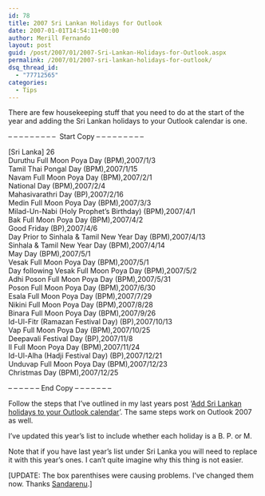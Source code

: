 ```yaml
---
id: 78
title: 2007 Sri Lankan Holidays for Outlook
date: 2007-01-01T14:54:11+00:00
author: Merill Fernando
layout: post
guid: /post/2007/01/2007-Sri-Lankan-Holidays-for-Outlook.aspx
permalink: /2007/01/2007-sri-lankan-holidays-for-outlook/
dsq_thread_id:
  - "77712565"
categories:
  - Tips
---
```

<P>There are few housekeeping stuff that you need to do at the start of the year and adding the Sri Lankan holidays to your Outlook calendar is one.</P>
<P>– – – – – – – – –&nbsp; Start Copy – – – – – – – – –</P>
<P>[Sri Lanka] 26<BR>Duruthu Full Moon Poya Day (BPM),2007/1/3<BR>Tamil Thai Pongal Day (BPM),2007/1/15<BR>Navam Full Moon Poya Day (BPM),2007/2/1<BR>National Day (BPM),2007/2/4<BR>Mahasivarathri Day (BP),2007/2/16<BR>Medin Full Moon Poya Day (BPM),2007/3/3<BR>Milad-Un-Nabi (Holy Prophet’s Birthday) (BPM),2007/4/1<BR>Bak Full Moon Poya Day (BPM),2007/4/2<BR>Good Friday (BP),2007/4/6<BR>Day Prior to Sinhala &amp; Tamil New Year Day (BPM),2007/4/13<BR>Sinhala &amp; Tamil New Year Day (BPM),2007/4/14<BR>May Day (BPM),2007/5/1<BR>Vesak Full Moon Poya Day (BPM),2007/5/1<BR>Day following Vesak Full Moon Poya Day (BPM),2007/5/2<BR>Adhi Poson Full Moon Poya Day (BPM),2007/5/31<BR>Poson Full Moon Poya Day (BPM),2007/6/30<BR>Esala Full Moon Poya Day (BPM),2007/7/29<BR>Nikini Full Moon Poya Day (BPM),2007/8/28<BR>Binara Full Moon Poya Day (BPM),2007/9/26<BR>Id-Ul-Fitr (Ramazan Festival Day) (BP),2007/10/13<BR>Vap Full Moon Poya Day (BPM),2007/10/25<BR>Deepavali Festival Day (BP),2007/11/8<BR>Il Full Moon Poya Day (BPM),2007/11/24<BR>Id-Ul-Alha (Hadji Festival Day) (BP),2007/12/21<BR>Unduvap Full Moon Poya Day (BPM),2007/12/23<BR>Christmas Day (BPM),2007/12/25</P>
<P>– – – – – – End Copy – – – – – – – </P>
<P>Follow the steps that I’ve outlined in my last years post&nbsp;‘<A href="http://www.merill.net/AddSriLankanHolidaysToYourOutlookCalendar.aspx">Add Sri Lankan holidays to your Outlook calendar</A>’. The same steps work on Outlook 2007 as well.</P>
<P>I’ve updated this year’s list to include whether each holiday is a B. P. or M.</P>
<P>Note that if you have last year’s list under Sri Lanka you will need to replace it with this year’s ones. I can’t quite imagine why this thing is not easier.</P>
<P>[UPDATE: The box parenthises were causing problems. I've changed them now. Thanks <A href="http://sandarenu.blogspot.com/">Sandarenu</A>.]</P>